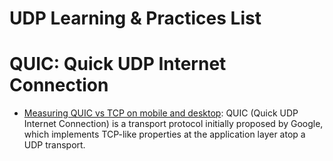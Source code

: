 # UDP  Learning & Practices List

# QUIC: Quick UDP Internet Connection

- [Measuring QUIC vs TCP on mobile and desktop](https://blog.apnic.net/2018/01/29/measuring-quic-vs-tcp-mobile-desktop/): QUIC (Quick UDP Internet Connection) is a transport protocol initially proposed by Google, which implements TCP-like properties at the application layer atop a UDP transport.
